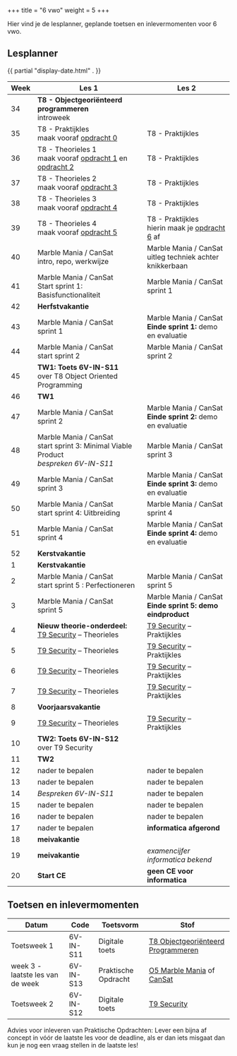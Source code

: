 +++
title = "6 vwo"
weight = 5
+++

Hier vind je de lesplanner, geplande toetsen en inlevermomenten voor 6 vwo.

<!--more-->

## Lesplanner

<!-- 
Tip voor het maken van nieuwe lesplanners:
Maak een bronbestand in Excel
Knip en plak de juiste kolommen naar een editor
Vervang tab door | (kan in texteditor maar ook in Word: knip en plak een tab in het zoeken veld en type | in vervangen veld)
Knip en plak het resultaat hieronder
-->

<!-- Zet de huidige datum en weeknummer op de pagina -->
{{ partial "display-date.html" . }}

Week| Les 1 | Les 2
----|-------|------
34  | **T8 - Objectgeoriënteerd programmeren** <br/> introweek | 
35  | T8 - Praktijkles <br/>maak vooraf [opdracht 0](/theorie/objectoriented_verwerkingsopdrachten#opdracht-0) | T8 - Praktijkles
36  | T8 - Theorieles 1 <br/>maak vooraf [opdracht 1](/theorie/objectoriented_verwerkingsopdrachten#opdracht-1) en [opdracht 2](/theorie/objectoriented_verwerkingsopdrachten#opdracht-2) | T8 - Praktijkles
37  | T8 - Theorieles 2 <br/> maak vooraf [opdracht 3](/theorie/objectoriented_verwerkingsopdrachten#opdracht-3) | T8 - Praktijkles
38  | T8 - Theorieles 3 <br/> maak vooraf [opdracht 4](/theorie/objectoriented_verwerkingsopdrachten#opdracht-4) | T8 - Praktijkles
39  | T8 - Theorieles 4 <br/> maak vooraf [opdracht 5](/theorie/objectoriented_verwerkingsopdrachten#opdracht-5) | T8 - Praktijkles <br/> hierin maak je [opdracht 6](/theorie/objectoriented_verwerkingsopdrachten#opdracht-6) af
40 | Marble Mania / CanSat <br/>intro, repo, werkwijze | Marble Mania / CanSat <br/>uitleg techniek achter knikkerbaan
41 | Marble Mania / CanSat <br/>Start sprint 1: Basisfunctionaliteit | Marble Mania / CanSat <br/>sprint 1
42 | **Herfstvakantie**|
43 | Marble Mania / CanSat <br/>sprint 1 | Marble Mania / CanSat <br/>**Einde sprint 1:** demo en evaluatie
44 | Marble Mania / CanSat <br/>start sprint 2 | Marble Mania / CanSat <br/>sprint 2
45 | **TW1: Toets 6V-IN-S11** <br/> over T8 Object Oriented Programming|
46 | **TW1**|
47 | Marble Mania / CanSat <br/>sprint 2 | Marble Mania / CanSat <br/>**Einde sprint 2:** demo en evaluatie
48 | Marble Mania / CanSat <br/>start sprint 3: Minimal Viable Product <br/>*bespreken 6V-IN-S11* | Marble Mania / CanSat <br/>sprint 3
49 | Marble Mania / CanSat <br/>sprint 3 | Marble Mania / CanSat <br/>**Einde sprint 3:** demo en evaluatie
50 | Marble Mania / CanSat <br/>start sprint 4: Uitbreiding | Marble Mania / CanSat <br/>sprint 4
51  | Marble Mania / CanSat <br/> sprint 4 | Marble Mania / CanSat <br/>**Einde sprint 4:** demo en evaluatie
52 | **Kerstvakantie**|
1  | **Kerstvakantie**|
2  | Marble Mania / CanSat <br/> start sprint 5 : Perfectioneren | Marble Mania / CanSat <br/>sprint 5
3  | Marble Mania / CanSat <br/>sprint 5 | Marble Mania / CanSat <br/> **Einde sprint 5: demo eindproduct**
4  | **Nieuw theorie-onderdeel:** <br/>[T9 Security](/theorie/security/) – Theorieles | [T9 Security](/theorie/security/) – Praktijkles 
5  | [T9 Security](/theorie/security/) – Theorieles | [T9 Security](/theorie/security/) – Praktijkles
6  | [T9 Security](/theorie/security/) – Theorieles | [T9 Security](/theorie/security/) – Praktijkles
7  | [T9 Security](/theorie/security/) – Theorieles | [T9 Security](/theorie/security/) – Praktijkles
8  | **Voorjaarsvakantie**|
9  | [T9 Security](/theorie/security/) – Theorieles | [T9 Security](/theorie/security/) – Praktijkles
10  | **TW2: Toets 6V-IN-S12** <br/> over T9 Security |
11  | **TW2** |
12  | nader te bepalen | nader te bepalen
13  | nader te bepalen | nader te bepalen
14  | *Bespreken 6V-IN-S11* | nader te bepalen
15  | nader te bepalen | nader te bepalen
16  | nader te bepalen | nader te bepalen
17  | nader te bepalen | **informatica afgerond**
18  | **meivakantie** |
19  | **meivakantie** | *examencijfer informatica bekend*
20  | **Start CE** | **geen CE voor informatica**

## Toetsen en inlevermomenten

Datum        | Code     | Toetsvorm      | Stof
-------------|----------|----------------|-----
Toetsweek 1 | 6V-IN-S11 | Digitale toets | [T8 Objectgeoriënteerd Programmeren](/theorie/objectoriented/#leerdoelen)
week 3 - laatste les van de week | 6V-IN-S13 | Praktische Opdracht | [O5 Marble Mania](/opdrachten/knikkerbaan/) of [CanSat](https://esero.nl/paginas/doe-mee-aan-de-cansat-competitie)
Toetsweek 2 |6V-IN-S12 | Digitale toets | [T9 Security](/theorie/security/#leerdoelen) 

Advies voor inleveren van Praktische Opdrachten: Lever een bijna af concept in vóór de laatste les voor de deadline, als er dan iets misgaat dan kun je nog een vraag stellen in de laatste les!


